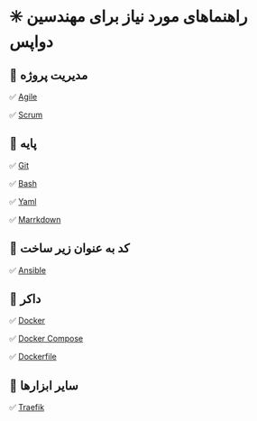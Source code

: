 # ✳️ راهنماهای مورد نیاز برای مهندسین دواپس

## 📒 مدیریت پروژه
✅ [Agile](/cheatsheet/agile.md)

✅ [Scrum](/cheatsheet/scrum.md)

## 📕 پایه
✅ [Git](/cheatsheet/git.md)

✅ [Bash](/cheatsheet/bash.md)

✅ [Yaml](/cheatsheet/yaml.md)

✅ [Marrkdown](/cheatsheet/marrkdown.md)

## 📘 کد به عنوان زیر ساخت
✅ [Ansible](/cheatsheet/ansible.md)

## 📙 داکر
✅ [Docker](/cheatsheet/docker.md)

✅ [Docker Compose](/cheatsheet/docker-compose.md)

✅ [Dockerfile](/cheatsheet/dockerfile.md)

## 📗 سایر ابزارها
✅ [Traefik](/cheatsheet/traefik.md)